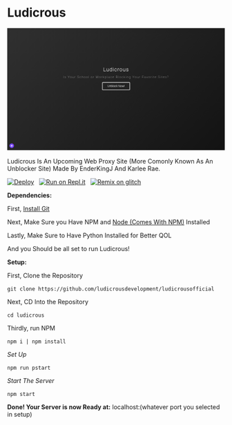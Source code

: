 # Ludicrous
<img src="ludicrous.png"/>


Ludicrous Is An Upcoming Web Proxy Site (More Comonly Known As An Unblocker Site) Made By EnderKingJ And Karlee Rae.

[![Deploy](https://www.herokucdn.com/deploy/button.svg)](https://heroku.com/deploy?template=https://github.com/LudicrousDevelopment/LudicrousOfficial/tree/master)
&nbsp;
<a href="https://repl.it/github/LudicrousDevelopment/LudicrousOfficial" title="Run on Repl.it"><img alt="Run on Repl.it" src="https://raw.githubusercontent.com/QuiteAFancyEmerald/HolyUnblockerPublic/master/views/assets/img/replit.svg?raw" width="140" height="30"><img></a>
&nbsp;
<a href="https://glitch.com/edit/#!/import/github/LudicrousDevelopment/LudicrousOfficial" title="Remix on Glitch"><img alt="Remix on glitch" src="https://raw.githubusercontent.com/QuiteAFancyEmerald/HolyUnblockerPublic/master/views/assets/img/glitch.svg?raw" width="140" height="30"><img></a>

**Dependencies:**

First, [Install Git](https://git-scm.com/downloads)

Next, Make Sure you Have NPM and [Node (Comes With NPM)](https://nodejs.org/en/) Installed

Lastly, Make Sure to Have Python Installed for Better QOL

And you Should be all set to run Ludicrous!

**Setup:**

First, Clone the Repository
```shell
git clone https://github.com/ludicrousdevelopment/ludicrousofficial
```
Next, CD Into the Repository
```shell
cd ludicrous
```
Thirdly, run NPM
```shell
npm i | npm install
```
*Set Up*
```shell
npm run pstart
```
*Start The Server*
```shell
npm start
```
**Done! Your Server is now Ready at:**
localhost:(whatever port you selected in setup)
